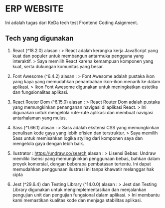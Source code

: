 # ERP WEBSITE

Ini adalah tugas dari KeDa tech test Frontend Coding Asignment.

## Tech yang digunakan

1. React (^18.2.0)
    alasan : 
        > React adalah kerangka kerja JavaScript yang kuat dan populer untuk membangun antarmuka pengguna yang interaktif.
        > Saya memilih React karena kemampuan komponen yang kuat, serta dukungan komunitas yang besar.

2. Font Awesome (^6.4.2)
    alasan :
        > Font Awesome adalah pustaka ikon yang kaya yang memudahkan penambahan ikon-ikon menarik ke dalam aplikasi.
        > Ikon Font Awesome digunakan untuk meningkatkan estetika dan fungsionalitas aplikasi.

3. React Router Dom (^6.15.0)
    alasan :
        > React Router Dom adalah pustaka yang memungkinkan penanganan navigasi di aplikasi React.
        > Ini digunakan untuk mengelola rute-rute aplikasi dan membuat navigasi antarhalaman yang mulus.

4. Sass (^1.66.1)
    alasan :
        > Sass adalah ekstensi CSS yang memungkinkan penulisan kode gaya yang lebih efisien dan terstruktur.
        > Saya memilih Sass untuk memisahkan logika styling dari komponen saya dan mengelola gaya dengan lebih baik.

5. Ilustrator : https://undraw.co/search
    alasan :
        > Lisensi Bebas: Undraw memiliki lisensi yang memungkinkan penggunaan bebas, bahkan dalam proyek komersial, dengan beberapa pembatasan tertentu. Ini dapat memudahkan penggunaan ilustrasi ini tanpa khawatir melanggar hak cipta

6. Jest (^29.6.4) dan Testing Library (^14.0.0)
    alasan :
        > Jest dan Testing Library digunakan untuk mengimplementasikan dan menjalankan pengujian unit dan pengujian fungsional dalam aplikasi.
        > Ini membantu kami memastikan kualitas kode dan menjaga stabilitas aplikasi.
